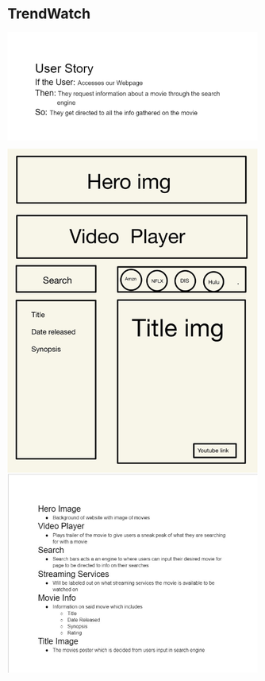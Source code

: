 
# TrendWatch





![TrendWatch](TrendWatch.png)

![TrendWatch](TrendWatch.jpg)
![TrendWatch_2](TrendWatch_2.png)